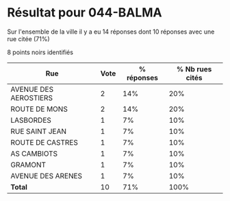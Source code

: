 # Résultat pour 044-BALMA

Sur l'ensemble de la ville il y a eu 14 réponses dont 10 réponses avec une rue citée (71%)

8 points noirs identifiés

| Rue | Vote | % réponses | % Nb rues cités|
|-----|------|------------|----------------|
| AVENUE DES AEROSTIERS | 2 | 14% | 20%|
| ROUTE DE MONS | 2 | 14% | 20%|
| LASBORDES | 1 | 7% | 10%|
| RUE SAINT JEAN | 1 | 7% | 10%|
| ROUTE DE CASTRES | 1 | 7% | 10%|
| AS CAMBIOTS | 1 | 7% | 10%|
| GRAMONT | 1 | 7% | 10%|
| AVENUE DES ARENES | 1 | 7% | 10%|
| **Total** | 10 | 71% | 100%|
